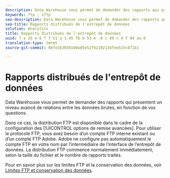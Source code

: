 ```yaml
---
description: Data Warehouse vous permet de demander des rapports qui présentent un niveau avancé de relations entre les données brutes, en fonction de vos questions.
keywords: ftp ; sftp
seo-description: Data Warehouse vous permet de demander des rapports qui présentent un niveau avancé de relations entre les données brutes, en fonction de vos questions.
seo-title: Rapports distribués de l'entrepôt de données
solution: Analytics
title: Rapports distribués de l'entrepôt de données
uuid: 7 a 26 e 6 f 7-51 a 1-45 fb-b 53 e -8 c 49 c 4 f 84 aa 6
translation-type: tm+mt
source-git-commit: 86fe1b3650100a05e52fb2102134fee515c871b1

---
```



# Rapports distribués de l'entrepôt de données

Data Warehouse vous permet de demander des rapports qui présentent un niveau avancé de relations entre les données brutes, en fonction de vos questions.

Dans ce cas, la distribution FTP est disponible dans le cadre de la configuration des [!UICONTROL options de remise avancées]. Pour utiliser le protocole FTP, vous avez besoin d’un compte FTP interne existant ou d’un compte FTP Adobe. Adobe ne configure pas automatiquement le compte FTP en votre nom par l’intermédiaire de l’interface de l’entrepôt de données. La distribution FTP commence normalement immédiatement, selon la taille du fichier et le nombre de rapports traités.

Pour en savoir plus sur les limites FTP et la conservation des données, voir [Limites FTP et conservation des données](../../../export/ftp-and-sftp/ftp-limits.md#concept_8CAA1D8F27B3411AB902520AD6C9A70E).
